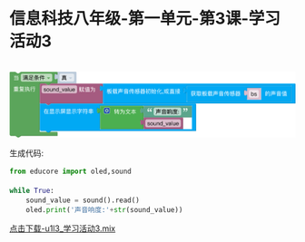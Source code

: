 # 信息科技八年级-第一单元-第3课-学习活动3
<br>
<img src="./img/u1_l3_1.png" alt="u1_l3_1" style="width:700px;">

生成代码:

```python
from educore import oled,sound

while True:
    sound_value = sound().read()
    oled.print('声音响度:'+str(sound_value))
```

<a href="./mix/u1l3_学习活动3.mix" download>点击下载-u1l3_学习活动3.mix</a>
